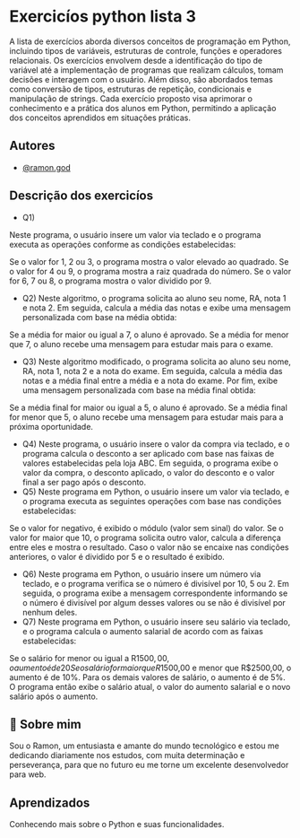
# Exercicíos python lista 3

A lista de exercícios aborda diversos conceitos de programação em Python, incluindo tipos de variáveis, estruturas de controle, funções e operadores relacionais. Os exercícios envolvem desde a identificação do tipo de variável até a implementação de programas que realizam cálculos, tomam decisões e interagem com o usuário. Além disso, são abordados temas como conversão de tipos, estruturas de repetição, condicionais e manipulação de strings. Cada exercício proposto visa aprimorar o conhecimento e a prática dos alunos em Python, permitindo a aplicação dos conceitos aprendidos em situações práticas.


## Autores

- [@ramon.god](https://github.com/Ramonlegend)


## Descrição dos exercicíos

- Q1)

Neste programa, o usuário insere um valor via teclado e o programa executa as operações conforme as condições estabelecidas:

Se o valor for 1, 2 ou 3, o programa mostra o valor elevado ao quadrado.
Se o valor for 4 ou 9, o programa mostra a raiz quadrada do número.
Se o valor for 6, 7 ou 8, o programa mostra o valor dividido por 9.
- Q2) 
Neste algoritmo, o programa solicita ao aluno seu nome, RA, nota 1 e nota 2. Em seguida, calcula a média das notas e exibe uma mensagem personalizada com base na média obtida:

Se a média for maior ou igual a 7, o aluno é aprovado.
Se a média for menor que 7, o aluno recebe uma mensagem para estudar mais para o exame.
- Q3)
Neste algoritmo modificado, o programa solicita ao aluno seu nome, RA, nota 1, nota 2 e a nota do exame. Em seguida, calcula a média das notas e a média final entre a média e a nota do exame. Por fim, exibe uma mensagem personalizada com base na média final obtida:

Se a média final for maior ou igual a 5, o aluno é aprovado.
Se a média final for menor que 5, o aluno recebe uma mensagem para estudar mais para a próxima oportunidade.
- Q4)
Neste programa, o usuário insere o valor da compra via teclado, e o programa calcula o desconto a ser aplicado com base nas faixas de valores estabelecidas pela loja ABC. Em seguida, o programa exibe o valor da compra, o desconto aplicado, o valor do desconto e o valor final a ser pago após o desconto.
- Q5)
Neste programa em Python, o usuário insere um valor via teclado, e o programa executa as seguintes operações com base nas condições estabelecidas:

Se o valor for negativo, é exibido o módulo (valor sem sinal) do valor.
Se o valor for maior que 10, o programa solicita outro valor, calcula a diferença entre eles e mostra o resultado.
Caso o valor não se encaixe nas condições anteriores, o valor é dividido por 5 e o resultado é exibido.
- Q6)
Neste programa em Python, o usuário insere um número via teclado, e o programa verifica se o número é divisível por 10, 5 ou 2. Em seguida, o programa exibe a mensagem correspondente informando se o número é divisível por algum desses valores ou se não é divisível por nenhum deles.
- Q7)
Neste programa em Python, o usuário insere seu salário via teclado, e o programa calcula o aumento salarial de acordo com as faixas estabelecidas:

Se o salário for menor ou igual a R$1500,00, o aumento é de 20%.
Se o salário for maior que R$1500,00 e menor que R$2500,00, o aumento é de 10%.
Para os demais valores de salário, o aumento é de 5%.
O programa então exibe o salário atual, o valor do aumento salarial e o novo salário após o aumento.

## 🚀 Sobre mim
Sou o Ramon, um entusiasta e amante do mundo tecnológico e estou me dedicando diariamente nos estudos, com muita determinação e perseverança, para que no futuro eu me torne um excelente desenvolvedor para web.



## Aprendizados

Conhecendo mais sobre o Python e suas funcionalidades.


